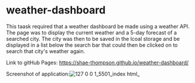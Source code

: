 # weather-dashboard
This taask required that a weather dashboard be made using a weather API. The page was to display the current weather and a 5-day forecast of a searched city. The city was then to be saved in the lcoal storage and be displayed in  a list below the search bar that could then be clicked on to search that city's weather again.  

Link to gitHub Pages: https://shae-thompson.github.io/weather-dashboard/

Screenshot of application:![127 0 0 1_5501_index html_](https://user-images.githubusercontent.com/117495361/217783069-51290e88-fa5f-4f9f-8125-1d79387ab4c5.png)
